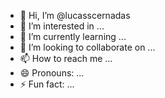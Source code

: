 - 👋 Hi, I’m @lucasscernadas
- 👀 I’m interested in ...
- 🌱 I’m currently learning ...
- 💞️ I’m looking to collaborate on ...
- 📫 How to reach me ...
- 😄 Pronouns: ...
- ⚡ Fun fact: ...

<!---
lucasscernadas/lucasscernadas is a ✨ special ✨ repository because its `README.md` (this file) appears on your GitHub profile.
You can click the Preview link to take a look at your changes.
--->
